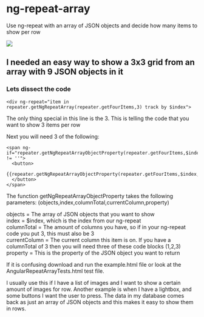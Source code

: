 # ng-repeat-array
Use ng-repeat with an array of JSON objects and decide how many items to show per row

<img src="http://clickthisnick.com/projects/ng-repeat-array/images/example.png">

<h2> I needed an easy way to show a 3x3 grid from an array with 9 JSON objects in it </h2>

<h3> Lets dissect the code</h3>

    <div ng-repeat="item in repeater.getNgRepeatArray(repeater.getFourItems,3) track by $index">

The only thing special in this line is the 3. This is telling the code that you want to show 3 items per row

Next you will need 3 of the following:

    <span ng-if="repeater.getNgRepeatArrayObjectProperty(repeater.getFourItems,$index,3,1,'id') != ''">
      <button>
        {{repeater.getNgRepeatArrayObjectProperty(repeater.getFourItems,$index,3,1,'id')}}
      </button>
    </span>
    
The function getNgRepeatArrayObjectProperty takes the following parameters:
(objects,index,columnTotal,currentColumn,property)

objects = The array of JSON objects that you want to show<br>
index = $index, which is the index from our ng-repeat<br>
columnTotal = The amount of columns you have, so if in your ng-repeat code you put 3, this must also be 3<br>
currentColumn = The current column this item is on. If you have a columnTotal of 3 then you will need three of these code blocks (1,2,3)<br>
property = This is the property of the JSON object you want to return<br>

If it is confusing download and run the example.html file or look at the AngularRepeatArrayTests.html test file.

I usually use this if I have a list of images and I want to show a certain amount of images for row.
Another example is when I have a lightbox, and some buttons I want the user to press.
The data in my database comes back as just an array of JSON objects and this makes it easy to show them in rows.
